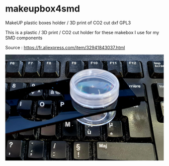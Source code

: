 # makeupbox4smd
MakeUP plastic boxes holder / 3D print of CO2 cut dxf
GPL3

This is a plastic / 3D print / CO2 cut holder for these makebox
I use for my SMD components

Source : https://fr.aliexpress.com/item/32941843037.html


![alt text](https://github.com/ccadic/makeupbox4smd/blob/main/20220909_100120.jpg)
